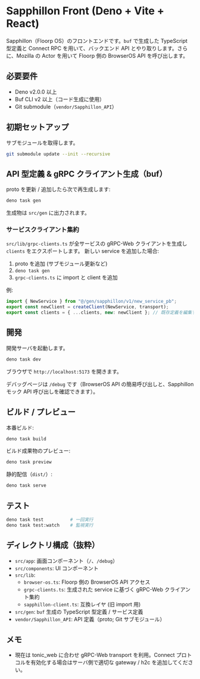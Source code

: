 # Sapphillon Front (Deno + Vite + React)

Sapphillon（Floorp OS）のフロントエンドです。`buf` で生成した TypeScript 型定義と Connect RPC を用いて、バックエンド API とやり取りします。さらに、Mozilla の Actor を用いて Floorp 側の BrowserOS API を呼び出します。

## 必要要件

- Deno v2.0.0 以上
- Buf CLI v2 以上（コード生成に使用）
- Git submodule（`vendor/Sapphillon_API`）

## 初期セットアップ

サブモジュールを取得します。

```sh
git submodule update --init --recursive
```

## API 型定義 & gRPC クライアント生成（buf）

proto を更新 / 追加したら次で再生成します:

```sh
deno task gen
```

生成物は `src/gen` に出力されます。

### サービスクライアント集約

`src/lib/grpc-clients.ts` が全サービスの gRPC-Web クライアントを生成し `clients` をエクスポートします。
新しい service を追加した場合:

1. proto を追加 (サブモジュール更新など)
2. `deno task gen`
3. `grpc-clients.ts` に import と client を追加

例:

```ts
import { NewService } from "@/gen/sapphillon/v1/new_service_pb";
export const newClient = createClient(NewService, transport);
export const clients = { ...clients, new: newClient }; // 既存定義を編集する形でも良い
```

## 開発

開発サーバを起動します。

```sh
deno task dev
```

ブラウザで `http://localhost:5173` を開きます。

デバッグページは `/debug` です（BrowserOS API の簡易呼び出しと、Sapphillon モック API 呼び出しを確認できます）。

## ビルド / プレビュー

本番ビルド:

```sh
deno task build
```

ビルド成果物のプレビュー:

```sh
deno task preview
```

静的配信（`dist/`）:

```sh
deno task serve
```

## テスト

```sh
deno task test          # 一回実行
deno task test:watch    # 監視実行
```

## ディレクトリ構成（抜粋）

- `src/app`: 画面コンポーネント（`/`、`/debug`）
- `src/components`: UI コンポーネント
- `src/lib`:
  - `browser-os.ts`: Floorp 側の BrowserOS API アクセス
  - `grpc-clients.ts`: 生成された service に基づく gRPC-Web クライアント集約
  - `sapphillon-client.ts`: 互換レイヤ (旧 import 用)
- `src/gen`: `buf` 生成の TypeScript 型定義 / サービス定義
- `vendor/Sapphillon_API`: API 定義（proto; Git サブモジュール）

## メモ

- 現在は tonic_web に合わせ gRPC-Web transport を利用。Connect プロトコルを有効化する場合はサーバ側で適切な gateway / h2c を追加してください。
